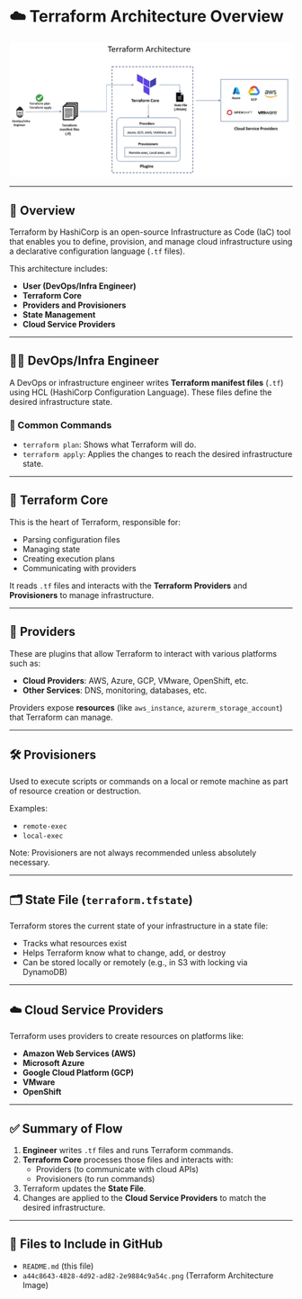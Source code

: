 # ☁️ Terraform Architecture Overview

![Terraform Architecture](Diagrams/terraform-arch.png)

---

## 📌 Overview

Terraform by HashiCorp is an open-source Infrastructure as Code (IaC) tool that enables you to define, provision, and manage cloud infrastructure using a declarative configuration language (`.tf` files).

This architecture includes:

- **User (DevOps/Infra Engineer)**
- **Terraform Core**
- **Providers and Provisioners**
- **State Management**
- **Cloud Service Providers**

---

## 👨‍💻 DevOps/Infra Engineer

A DevOps or infrastructure engineer writes **Terraform manifest files** (`.tf`) using HCL (HashiCorp Configuration Language). These files define the desired infrastructure state.

### 🔹 Common Commands

- `terraform plan`: Shows what Terraform will do.
- `terraform apply`: Applies the changes to reach the desired infrastructure state.

---

## 🧠 Terraform Core

This is the heart of Terraform, responsible for:

- Parsing configuration files
- Managing state
- Creating execution plans
- Communicating with providers

It reads `.tf` files and interacts with the **Terraform Providers** and **Provisioners** to manage infrastructure.

---

## 🧩 Providers

These are plugins that allow Terraform to interact with various platforms such as:

- **Cloud Providers**: AWS, Azure, GCP, VMware, OpenShift, etc.
- **Other Services**: DNS, monitoring, databases, etc.

Providers expose **resources** (like `aws_instance`, `azurerm_storage_account`) that Terraform can manage.

---

## 🛠️ Provisioners

Used to execute scripts or commands on a local or remote machine as part of resource creation or destruction.

Examples:
- `remote-exec`
- `local-exec`

Note: Provisioners are not always recommended unless absolutely necessary.

---

## 🗂️ State File (`terraform.tfstate`)

Terraform stores the current state of your infrastructure in a state file:
- Tracks what resources exist
- Helps Terraform know what to change, add, or destroy
- Can be stored locally or remotely (e.g., in S3 with locking via DynamoDB)

---

## ☁️ Cloud Service Providers

Terraform uses providers to create resources on platforms like:

- **Amazon Web Services (AWS)**
- **Microsoft Azure**
- **Google Cloud Platform (GCP)**
- **VMware**
- **OpenShift**

---

## ✅ Summary of Flow

1. **Engineer** writes `.tf` files and runs Terraform commands.
2. **Terraform Core** processes those files and interacts with:
   - Providers (to communicate with cloud APIs)
   - Provisioners (to run commands)
3. Terraform updates the **State File**.
4. Changes are applied to the **Cloud Service Providers** to match the desired infrastructure.

---

## 📂 Files to Include in GitHub

- `README.md` (this file)
- `a44c8643-4828-4d92-ad82-2e9884c9a54c.png` (Terraform Architecture Image)
